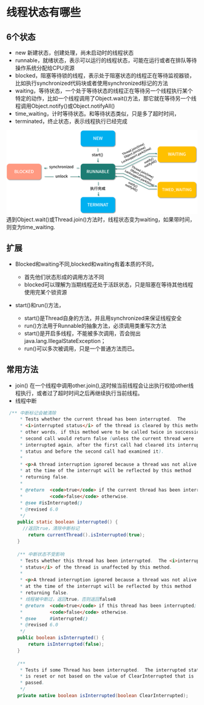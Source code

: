 # 线程状态有哪些

## 6个状态
* new 新建状态，创建处理，尚未启动时的线程状态
* runnable，就绪状态，表示可以运行的线程状态，可能在运行或者在排队等待操作系统分配给CPU资源
* blocked，阻塞等待锁的线程，表示处于阻塞状态的线程正在等待监视器锁，比如执行synchronized代码块或者使用synchronized标记的方法
* waiting，等待状态，一个处于等待状态的线程正在等待另一个线程执行某个特定的动作，比如一个线程调用了Object.wait()方法，那它就在等待另一个线程调用Object.notify()或Object.notifyAll()
* time_waiting，计时等待状态。和等待状态类似，只是多了超时时间，
* terminated，终止状态，表示线程执行已经完成
  
![](./img/thread-status.png)
遇到Object.wait()或Thread.join()方法时，线程状态变为waiting，如果带时间，则变为time_waiting.

## 扩展
* Blocked和waiting不同,blocked和waiting有着本质的不同，
  * 首先他们状态形成的调用方法不同
  * blocked可以理解为当期线程还处于活跃状态，只是阻塞在等待其他线程使用完某个锁资源
  
* start()和run()方法，
   * start()是Thread自身的方法，并且用synchronized来保证线程安全
   * run()方法用于Runnable的抽象方法，必须调用类重写次方法
   * start()是开启多线程，不能被多次调用，否会抛出java.lang.IllegalStateException；
   * run()可以多次被调用，只是一个普通方法而已。

## 常用方法
* join()
  在一个线程中调用other.join(),这时候当前线程会让出执行权给other线程执行，或者过了超时时间之后再继续执行当前线程。
* 线程中断
```java
 /** 中断标记会被清除
     * Tests whether the current thread has been interrupted.  The
     * <i>interrupted status</i> of the thread is cleared by this method.  In
     * other words, if this method were to be called twice in succession, the
     * second call would return false (unless the current thread were
     * interrupted again, after the first call had cleared its interrupted
     * status and before the second call had examined it).
     *
     * <p>A thread interruption ignored because a thread was not alive
     * at the time of the interrupt will be reflected by this method
     * returning false.
     *
     * @return  <code>true</code> if the current thread has been interrupted;
     *          <code>false</code> otherwise.
     * @see #isInterrupted()
     * @revised 6.0
     */
    public static boolean interrupted() {
      //返回true，清除中断标记
        return currentThread().isInterrupted(true);
    }

    /** 中断状态不受影响
     * Tests whether this thread has been interrupted.  The <i>interrupted
     * status</i> of the thread is unaffected by this method.
     *
     * <p>A thread interruption ignored because a thread was not alive
     * at the time of the interrupt will be reflected by this method
     * returning false.
     * 线程被中断过，返回true，否则返回false8
     * @return  <code>true</code> if this thread has been interrupted;
     *          <code>false</code> otherwise.
     * @see     #interrupted()
     * @revised 6.0
     */
    public boolean isInterrupted() {
        return isInterrupted(false);
    }

    /**
     * Tests if some Thread has been interrupted.  The interrupted state
     * is reset or not based on the value of ClearInterrupted that is
     * passed.
     */
    private native boolean isInterrupted(boolean ClearInterrupted);
```